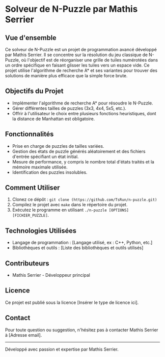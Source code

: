 # Solveur de N-Puzzle par Mathis Serrier

## Vue d'ensemble
Ce solveur de N-Puzzle est un projet de programmation avancé développé par Mathis Serrier. Il se concentre sur la résolution du jeu classique de N-Puzzle, où l'objectif est de réorganiser une grille de tuiles numérotées dans un ordre spécifique en faisant glisser les tuiles vers un espace vide. Ce projet utilise l'algorithme de recherche A* et ses variantes pour trouver des solutions de manière plus efficace que la simple force brute.

## Objectifs du Projet
- Implémenter l'algorithme de recherche A* pour résoudre le N-Puzzle.
- Gérer différentes tailles de puzzles (3x3, 4x4, 5x5, etc.).
- Offrir à l'utilisateur le choix entre plusieurs fonctions heuristiques, dont la distance de Manhattan est obligatoire.

## Fonctionnalités
- Prise en charge de puzzles de tailles variées.
- Gestion des états de puzzle générés aléatoirement et des fichiers d'entrée spécifiant un état initial.
- Mesure de performance, y compris le nombre total d'états traités et la mémoire maximale utilisée.
- Identification des puzzles insolubles.

## Comment Utiliser
1. Clonez ce dépôt : `git clone (https://github.com/TsRun/n-puzzle.git)`
2. Compilez le projet avec `make` dans le répertoire du projet.
3. Exécutez le programme en utilisant `./n-puzzle [OPTIONS] [FICHIER_PUZZLE]`.

## Technologies Utilisées
- Langage de programmation : [Langage utilisé, ex : C++, Python, etc.]
- Bibliothèques et outils : [Liste des bibliothèques et outils utilisés]

## Contributeurs
- Mathis Serrier - Développeur principal

## Licence
Ce projet est publié sous la licence [Insérer le type de licence ici].

## Contact
Pour toute question ou suggestion, n'hésitez pas à contacter Mathis Serrier à [Adresse email].

---
Développé avec passion et expertise par Mathis Serrier.
